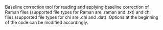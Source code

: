 Baseline correction tool for reading and applying baseline correction of Raman files (supported file types for Raman are .raman and .txt) and chi files (supported file types for chi are .chi and .dat). Options at the beginning of the code can be modified accordingly.
